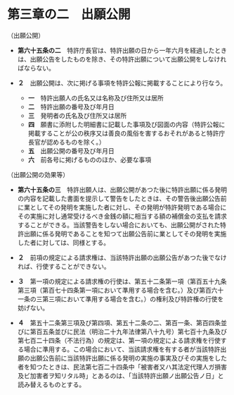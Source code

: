 # 第三章の二　出願公開
（出願公開）

* __第六十五条の二__　特許庁長官は、特許出願の日から一年六月を経過したときは、出願公告をしたものを除き、その特許出願について出願公開をしなければならない。

* __２__　出願公開は、次に掲げる事項を特許公報に掲載することにより行なう。

  - __一__　特許出願人の氏名又は名称及び住所又は居所 
  - __二__　特許出願の番号及び年月日 
  - __三__　発明者の氏名及び住所又は居所 
  - __四__　願書に添附した明細書に記載した事項及び図面の内容（特許公報に掲載することが公の秩序又は善良の風俗を害するおそれがあると特許庁長官が認めるものを除く。） 
  - __五__　出願公開の番号及び年月日 
  - __六__　前各号に掲げるもののほか、必要な事項 

（出願公開の効果等）

* __第六十五条の三__　特許出願人は、出願公開があつた後に特許出願に係る発明の内容を記載した書面を提示して警告をしたときは、その警告後出願公告前に業としてその発明を実施した者に対し、その発明が特許発明である場合にその実施に対し通常受けるべき金銭の額に相当する額の補償金の支払を請求することができる。当該警告をしない場合においても、出願公開がされた特許出願に係る発明であることを知つて出願公告前に業としてその発明を実施した者に対しては、同様とする。

* __２__　前項の規定による請求権は、当該特許出願の出願公告があつた後でなければ、行使することができない。

* __３__　第一項の規定による請求権の行使は、第五十二条第一項（第百五十九条第三項（第百七十四条第一項において準用する場合を含む。）及び第百六十一条の三第三項において準用する場合を含む。）の権利及び特許権の行使を妨げない。

* __４__　第五十二条第三項及び第四項、第五十二条の二、第百一条、第百四条並びに第百五条並びに民法（明治二十九年法律第八十九号）第七百十九条及び第七百二十四条（不法行為）の規定は、第一項の規定による請求権を行使する場合に準用する。この場合において、当該請求権を有する者が当該特許出願の出願公告前に当該特許出願に係る発明の実施の事実及びその実施をした者を知つたときは、民法第七百二十四条中「被害者又ハ其法定代理人ガ損害及ビ加害者ヲ知リタル時」とあるのは、「当該特許出願ノ出願公告ノ日」と読み替えるものとする。
